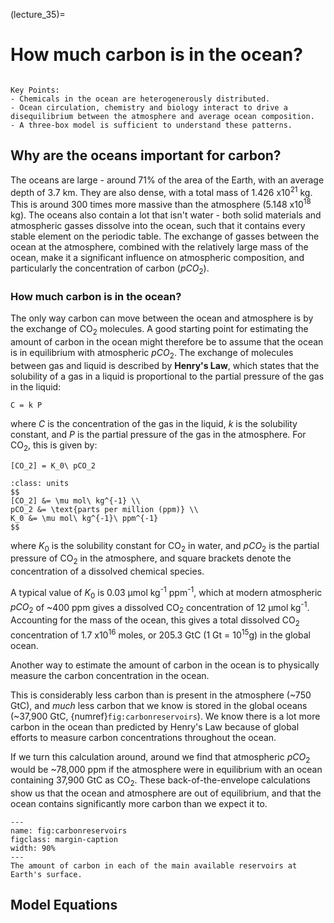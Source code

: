 (lecture_35)=
# How much carbon is in the ocean?

```{rubric} Tracers in the sea: Ocean movement and biogeochemistry.
```

<!-- ## Plan

- Ocean contains ~40x carbon in atmosphere.
- Ocean-atmosphere exchange is rapid (~110 Gt/yr), or ~15x anthropogenic release.
- Small changes in these fluxes can have BIG implications for atmospheric CO2

- Ocean takes up ~1/3 carbon (pCO2 vs. O2/N2 plot) we release
- Uptake is not uniform - some areas release CO2, others take up CO2 - NET must be uptake
- Patterns are combination of physical, chemical and biological processes.

- Physical processes:
  - circulation
  - deep storage and 'ventilation' - need for surface/deep split

- Chemical processes:
  - dissolution of CO2, reaction with water
  - speciation depends on temp (thermodynamics) & sal (non-ideal solution)
  - temp varies along circulation path - need for hilat/lolat split

- Biological processes:
  - uptake of C by life, which sinks to depth
  - limited by light, nutrients
  - calcification _releases_ CO2, but can have complex interactions with biology.

- Next three lectures will go through chemical, biological, calcification in some detail, showing how they are parameterised in the ocean carbon model you will make in the practicals.
- Final lecture will examine some patterns in this model and think about the role of oceans in future.
 -->


```{highlights}
Key Points:
- Chemicals in the ocean are heterogenerously distributed.
- Ocean circulation, chemistry and biology interact to drive a disequilibrium between the atmosphere and average ocean composition.
- A three-box model is sufficient to understand these patterns.
 ```

## Why are the oceans important for carbon?

The oceans are large - around 71% of the area of the Earth, with an average depth of 3.7 km.
They are also dense, with a total mass of 1.426 x10<sup>21</sup> kg.
This is around 300 times more massive than the atmosphere (5.148 x10<sup>18</sup> kg).
The oceans also contain a lot that isn't water - both solid materials and atmospheric gasses dissolve into the ocean, such that it contains every stable element on the periodic table.
The exchange of gasses between the ocean at the atmosphere, combined with the relatively large mass of the ocean, make it a significant influence on atmospheric composition, and particularly the concentration of carbon ($pCO_2$).

### How much carbon is in the ocean?

The only way carbon can move between the ocean and atmosphere is by the exchange of CO<sub>2</sub> molecules.
A good starting point for estimating the amount of carbon in the ocean might therefore be to assume that the ocean is in equilibrium with atmospheric $pCO_2$.
The exchange of molecules between gas and liquid is described by **Henry's Law**, which states that the solubility of a gas in a liquid is proportional to the partial pressure of the gas in the liquid:

```{math}
C = k P
```

where $C$ is the concentration of the gas in the liquid, $k$ is the solubility constant, and $P$ is the partial pressure of the gas in the atmosphere. For CO<sub>2</sub>, this is given by:

```{math}
[CO_2] = K_0\ pCO_2
```

```{margin} Units!
:class: units
$$
[CO_2] &= \mu mol\ kg^{-1} \\
pCO_2 &= \text{parts per million (ppm)} \\
K_0 &= \mu mol\ kg^{-1}\ ppm^{-1}
$$
```

where $K_0$ is the solubility constant for CO<sub>2</sub> in water, and $pCO_2$ is the partial pressure of CO<sub>2</sub> in the atmosphere, and square brackets denote the concentration of a dissolved chemical species.

A typical value of $K_0$ is 0.03 μmol kg<sup>-1</sup> ppm<sup>-1</sup>, which at modern atmospheric $pCO_2$ of ~400 ppm gives a dissolved CO<sub>2</sub> concentration of 12 μmol kg<sup>-1</sup>.
Accounting for the mass of the ocean, this gives a total dissolved CO<sub>2</sub> concentration of 1.7 x10<sup>16</sup> moles, or 205.3 GtC (1 Gt = 10<sup>15</sup>g) in the global ocean.

Another way to estimate the amount of carbon in the ocean is to physically measure the carbon concentration in the ocean.





This is considerably less carbon than is present in the atmosphere (~750 GtC), and _much_ less carbon that we know is stored in the global oceans (~37,900 GtC, {numref}`fig:carbonreservoirs`).
We know there is a lot more carbon in the ocean than predicted by Henry's Law because of global efforts to measure carbon concentrations throughout the ocean.

If we turn this calculation around, around we find that atmospheric $pCO_2$ would be ~78,000 ppm if the atmosphere were in equilibrium with an ocean containing 37,900 GtC as CO<sub>2</sub>. 
These back-of-the-envelope calculations show us that the ocean and atmosphere are out of equilibrium, and that the ocean contains significantly more carbon than we expect it to.

```{figure} ../05_globalenvironment/figures/carbon_components.png
---
name: fig:carbonreservoirs
figclass: margin-caption
width: 90%
---
The amount of carbon in each of the main available reservoirs at Earth's surface.
```

<!-- How much carbon is in the ocean?

Disequilibrium between ocean and atmosphere

Tracers - Conservative and non-conservative

A 3-box ocean model. -->

## Model Equations